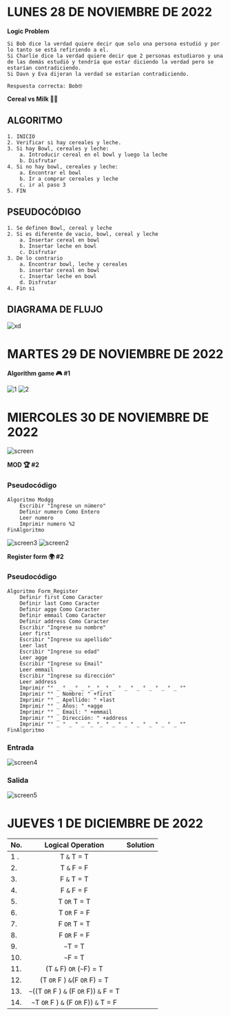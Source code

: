# LUNES 28 DE NOVIEMBRE DE 2022
**Logic Problem**

```
Si Bob dice la verdad quiere decir que solo una persona estudió y por lo tanto se está refiriendo a el.
Si Charlie dice la verdad quiere decir que 2 personas estudiaron y una de las demás estudió y tendría que estar diciendo la verdad pero se estarían contradiciendo.
Si Davn y Eva dijeran la verdad se estarían contradiciendo.

Respuesta correcta: Bob🤓
```

**Cereal vs Milk 🐄🥣**
## ALGORITMO
```
1. INICIO
2. Verificar si hay cereales y leche.
3. Si hay Bowl, cereales y leche:
	a. Introducir cereal en el bowl y luego la leche
	b. Disfrutar
4. Si no hay bowl, cereales y leche:
	a. Encontrar el bowl
	b. Ir a comprar cereales y leche
	c. ir al paso 3 
5. FIN
```
## PSEUDOCÓDIGO
```
1. Se definen Bowl, cereal y leche
2. Si es diferente de vacio, bowl, cereal y leche
	a. Insertar cereal en bowl
	b. Insertar leche en bowl
	c. Disfrutar
3. De lo contrario 
	a. Encontrar bowl, leche y cereales
	b. insertar cereal en bowl
	c. Insertar leche en bowl
	d. Disfrutar
4. Fin si

```


## DIAGRAMA DE FLUJO
![xd](https://user-images.githubusercontent.com/78062925/204417143-1b2956cc-41c3-458a-891b-4047fabeebb4.png)

# MARTES 29 DE NOVIEMBRE DE 2022


**Algorithm game 🎮 #1**

![1](https://user-images.githubusercontent.com/78062925/204678372-9d939b29-aeb2-4325-8c4d-1c74f4f3b732.png)
![2](https://user-images.githubusercontent.com/78062925/204678385-47982c56-4b9c-4427-823b-a008a09f1072.png)

# MIERCOLES 30 DE NOVIEMBRE DE 2022
![screen](https://user-images.githubusercontent.com/78062925/205211372-d3d35444-4746-43b5-9334-b55a9cd09416.jpeg)

**MOD 🏆 #2** 

### Pseudocódigo
```
Algoritmo Modgg
	Escribir "Ingrese un número"
	Definir numero Como Entero
	Leer numero
	Imprimir numero %2
FinAlgoritmo
```

![screen3](https://user-images.githubusercontent.com/78062925/205212162-e97329cd-aff3-4688-a23a-dff0477e0c8e.png)
![screen2](https://user-images.githubusercontent.com/78062925/205212222-d4adf980-4ade-4e58-8ff5-a987fb7666cb.png)

**Register form 🌍 #2** 

### Pseudocódigo
```
Algoritmo Form_Register
	Definir first Como Caracter
	Definir last Como Caracter
	Definir agge Como Caracter
	Definir emmail Como Caracter
	Definir address Como Caracter
	Escribir "Ingrese su nombre"
	Leer first
	Escribir "Ingrese su apellido"
	Leer last
	Escribir "Ingrese su edad"
	Leer agge
	Escribir "Ingrese su Email"
	Leer emmail
	Escribir "Ingrese su dirección"
	Leer address
	Imprimir "° _ ° _ ° _ °_ °_ ° _ ° _ ° _ ° _ ° _ ° _ °"
	Imprimir "° _ Nombre: " +first
	Imprimir "° _ Apellido: " +last
	Imprimir "° _ Años: " +agge
	Imprimir "° _ Email: " +emmail
	Imprimir "° _ Dirección: " +address
	Imprimir "° _ ° _ ° _ °_ °_ ° _ ° _ ° _ ° _ ° _ ° _ °"
FinAlgoritmo
```

### Entrada
![screen4](https://user-images.githubusercontent.com/78062925/205213899-6ed52e50-3cd4-4860-b24a-85647a71d332.png)


### Salida
![screen5](https://user-images.githubusercontent.com/78062925/205213905-e36641e9-6e5f-4cdf-9bd9-f72a67d8d7dd.png)

# JUEVES 1 DE DICIEMBRE DE 2022

| No.        | Logical Operation           | Solution  |
| ------------- |:-------------:| -----:|
| 1 .     | T `&` T = T |  |
| 2.      |   T `&` F = F    |    |
| 3. |          F `&` T = T  | | 
| 4. |        F `&` F = F    | |
| 5. |          T `OR` T = T  | |
| 6. |        T `OR`  F = F    | |
| 7. |         F `OR`  T = T   | |
| 8. |         F `OR`  F = F   | |
| 9. |        `~`T = T  | |
| 10. |        `~`F = T   | |
| 11. |      (T `&` F) `OR`  (`~`F) = T     | |
| 12. |         (T `OR`  F ) `&`(F `OR`  F) = T   | |
| 13. |        `~`((T `OR`  F ) `&` (F `OR`  F)) `&` F = T   | |
| 14. |       `~`T `OR`  F ) `&` (F `OR`  F)) `&` T = F     | |


